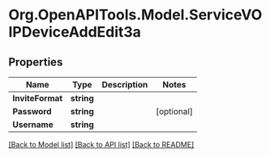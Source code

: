 # Org.OpenAPITools.Model.ServiceVOIPDeviceAddEdit3a

## Properties

Name | Type | Description | Notes
------------ | ------------- | ------------- | -------------
**InviteFormat** | **string** |  | 
**Password** | **string** |  | [optional] 
**Username** | **string** |  | 

[[Back to Model list]](../README.md#documentation-for-models) [[Back to API list]](../README.md#documentation-for-api-endpoints) [[Back to README]](../README.md)

